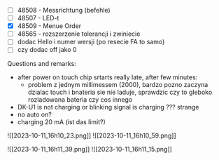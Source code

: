 
- [ ] 48508 - Messrichtung (befehle)
- [ ] 48507 - LED-t
- [x] 48509 - Menue Order
- [ ] 48565 - rozszerzenie tolerancji i zwiniecie
- [ ] dodac Hello i numer wersji (po resecie FA to samo)
- [ ] czy dodac off jako 0

Questions and remarks:
- after power on touch chip srtarts really late, after few minutes:
	- problem z jednym millimessem (2000), bardzo pozno zaczyna dzialac touch i bnateria sie nie laduje, sprawdzic czy to gleboko rozladowana bateria czy cos innego
- DK-U1 is not charging or blinking signal is charging ??? strange
- no auto on?
- charging 20 mA (ist das limit?)


![[2023-10-11_16h10_23.png]]
![[2023-10-11_16h10_59.png]]


![[2023-10-11_16h11_39.png]]
![[2023-10-11_16h11_15.png]]